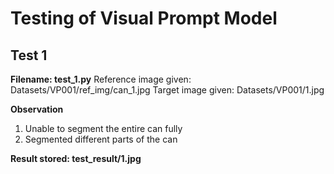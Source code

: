# Testing of Visual Prompt Model
## Test 1

**Filename: test_1.py**
Reference image given: Datasets/VP001/ref_img/can_1.jpg
Target image given: Datasets/VP001/1.jpg

**Observation**
1. Unable to segment the entire can fully
2. Segmented different parts of the can

**Result stored: test_result/1.jpg**

